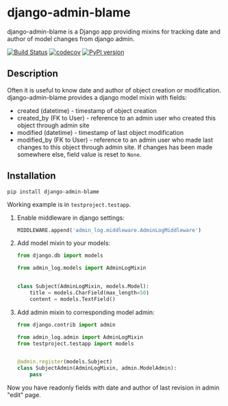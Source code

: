 django-admin-blame
==================

django-admin-blame is a Django app providing mixins for tracking date and author
of model changes from django admin.

[![Build Status](https://travis-ci.org/just-work/django-admin-blame.svg?branch=master)](https://travis-ci.org/just-work/django-admin-blame)
[![codecov](https://codecov.io/gh/just-work/django-admin-blame/branch/master/graph/badge.svg)](https://codecov.io/gh/just-work/django-admin-blame)
[![PyPI version](https://badge.fury.io/py/django-admin-blame.svg)](https://badge.fury.io/py/django-admin-blame)

Description
-----------

Often it is useful to know date and author of object creation or modification.
django-admin-blame provides a django model mixin with fields:
* created (datetime) - timestamp of object creation
* created_by (FK to User) - reference to an admin user who created this object
    through admin site
* modified (datetime) - timestamp of last object modification
* modified_by (FK to User) - reference to an admin user who made last changes to
    this object through admin site. If changes has been made somewhere else, 
    field value is reset to `None`.

Installation
------------

```shell script
pip install django-admin-blame
```

Working example is in `testproject.testapp`.

1. Enable middleware in django settings:
    ```python
    MIDDLEWARE.append('admin_log.middleware.AdminLogMiddleware')
    ```
2. Add model mixin to your models:
    ```python
    from django.db import models
    
    from admin_log.models import AdminLogMixin
    
    
    class Subject(AdminLogMixin, models.Model):
        title = models.CharField(max_length=50)
        content = models.TextField()
    ```
3. Add admin mixin to corresponding model admin:
    ```python
    from django.contrib import admin
    
    from admin_log.admin import AdminLogMixin
    from testproject.testapp import models
    
    
    @admin.register(models.Subject)
    class SubjectAdmin(AdminLogMixin, admin.ModelAdmin):
        pass
    ```

Now you have readonly fields with date and author of last revision in admin
"edit" page.
